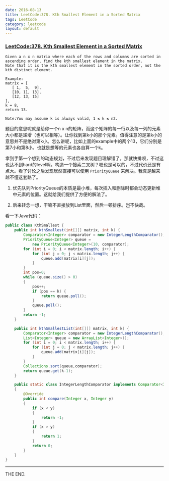 ```yaml
---
date: 2016-08-13
title: LeetCode:378. Kth Smallest Element in a Sorted Matrix
tags: LeetCode
category: leetcode
layout: default
---
```


### [LeetCode:378. Kth Smallest Element in a Sorted Matrix](https://leetcode.com/problems/kth-smallest-element-in-a-sorted-matrix/)

```
Given a n x n matrix where each of the rows and columns are sorted in ascending order, find the kth smallest element in the matrix.
Note that it is the kth smallest element in the sorted order, not the kth distinct element.

Example:
matrix = [
   [ 1,  5,  9],
   [10, 11, 13],
   [12, 13, 15]
],
k = 8,
return 13.

Note:You may assume k is always valid, 1 ≤ k ≤ n2.
```
<!--more-->

题目的意思呢就是给你一个n x n的矩阵，而这个矩阵的每一行以及每一列的元素大小都是递增（也可以相等）。让你找到第k小的那个元素。值得注意的是第k小的意思并不是绝对第k小。怎么讲呢，比如上面的example中的两个13，它们分别是第7小和第8小。也就是想等的元素也各自算一个k。

拿到手第一个想到的动态规划，不过后来发现题目理解错了，那就快排呗，不过这也达不到hard的level啊。构造一个搜索二叉树？嗯也是可以的，不过代价还是有点大。看了讨论之后发现居然直接可以使用 `PriorityQueue` 来解决。我真是越来越不懂这套路了。

1. 优先队列PriorityQueue的本质是最小堆，每次插入和删除时都会动态更新堆中元素的位置。这就给我们提供了方便的解法了。

2. 后来转念一想，干嘛不直接放到List里面，然后一顿排序。岂不快哉。

看一下Java代码：

```java
public class KthSmallest {
    public int kthSmallest(int[][] matrix, int k) {
        Comparator<Integer> comparator = new IntegerLengthComparator();
        PriorityQueue<Integer> queue =
            new PriorityQueue<Integer>(10, comparator);
        for (int i = 0; i < matrix.length; i++) {
            for (int j = 0; j < matrix.length; j++) {
                queue.add(matrix[i][j]);
            }
        }
        int pos=0;
        while (queue.size() > 0)
        {
            pos++;
            if (pos == k) {
                return queue.poll();
            }
            queue.poll();
        }
        return -1;
    }

    public int kthSmallestList(int[][] matrix, int k) {
        Comparator<Integer> comparator = new IntegerLengthComparator();
        List<Integer> queue = new ArrayList<Integer>();
        for (int i = 0; i < matrix.length; i++) {
            for (int j = 0; j < matrix.length; j++) {
                queue.add(matrix[i][j]);
            }
        }
        Collections.sort(queue,comparator);
        return queue.get(k-1);
    }

    public static class IntegerLengthComparator implements Comparator<Integer>
    {
        @Override
        public int compare(Integer x, Integer y)
        {
            if (x < y)
            {
                return -1;
            }
            if (x > y)
            {
                return 1;
            }
            return 0;
        }
    }
}

```
- - -
THE END.
